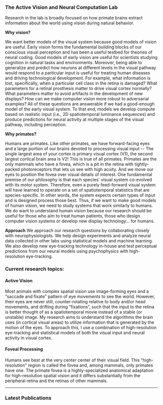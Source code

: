 <script>
  import LinesHr from "../components/LinesHr.svelte";
  import LatestPublications from "../components/LatestPublications.svelte";
</script>

### The Active Vision and Neural Computation Lab

<!-- My lab is recruiting PhD students and postdocs. If you're interested in working together, shoot me an [email](mailto:yates@berkeley.edu). Open positions and projects are [listed below](#open-positions-and-pre-requisites). -->

Research in the lab is broadly focused on how primate brains extract information about the world using vision during natural behavior.

**Why vision?**

We want better models of the visual system because good models of vision are useful. Early vision forms the fundamental building blocks of our conscious visual perception and has been a useful testbed for theories of neural coding. Good models of early vision are useful for scientists studying cognition in natural tasks and environments. Moreover, being able to generalize and predict how neurons at different levels in the visual pathway would respond to a particular input is useful for treating human diseases and driving technological development. For example, what information is lost, specifically, when a particular cell class in the retina is damaged? What parameters for a retinal prosthesis matter to drive visual cortex normally? What parameters matter to avoid artifacts in the development of new displays? How can we make computer vision more robust to adversarial examples? All of these questions are answerable if we had a good-enough model of the early visual system. To that end, models we develop compute based on realistic input (i.e., 2D spatiotemporal luminance sequences) and produce predictions for neural activity at multiple stages of the visual pathway, including perception.


**Why primates?**

Humans are primates. Like other primates, we have forward-facing eyes and a large portion of our brains devoted to processing visual input -- The single largest area of your cortex is primary visual cortex (V1), the second largest cortical brain area is V2! This is true of all primates. Primates are the only mammals who have a fovea, which is a pit in the retina with tightly-packed photoreceptors that lets us see with high acuity. And we move our eyes to position the fovea over visual details of interest. One fundamental premise of our philosophy is that each species' visual system co-evolved with its motor system. Therefore, even a purely feed-forward visual system will have learned to operate on a set of spatiotemporal statistics that are species-specific. In other words, the system expects certain types of input and is designed process those best. Thus, if we want to make good models of human vision, we need to study systems that work similarly to humans. We do want to understand human vision because our research should be useful for those who aim to treat human patients, those who design computer vision systems or develop new display technology... for humans.

**Approach**
We approach our research questions by collaborating closely with neurophysiologists. We help design experiments and analyze neural data collected in other labs using statistical models and machine learning. We also develop new eye-tracking technology in-house and test perceptual predictions from our neural models using psychophysics with high-resolution eye-tracking.

<!-- #### Open positions and pre-requisites

I am looking for students and postdocs to join my lab. The work we do is fairly technical, so it is helpful to have some existing skills in machine learning and statistical modeling.

Students and postdocs will be encouraged to connect across these multiple topics. 

**Postdoc/PhD student for Machine Learning Models of Visual Neural Activity**

I am recruiting a highly motivated and skilled postdoc and PhD student to develop and analyze predictive machine learning models for cortical and subcortical visual areas in free-viewing monkeys. Collaborations are ongoign with Professors Jude Mitchell, Alex Huk, Bevil Conway, and Greg Horwitz. For more information on the data and approach, see our recent [preprint](https://www.biorxiv.org/content/10.1101/2021.11.06.467566v1.full).

The candidate is expected to develop novel data-driven CNN-based machine learning models for recorded neurons in LGN, V1, V2, V4, and MT cortex, analyze the trained models to better understand how populations of neurons in visual cortex are modulated by behavior and eye movements. The cadidate will develop predictions that can be tested in subsequent neurophysiological or psychophysical experiments. The position is purely computational, but the candidate is expected to work closely with the experimental collaborators.

The ideal candidate has a degree in machine learning, physics, math, electrical engineering, or related fields, and a strong background in mathematics, machine learning, or statistics, with prior experience in (computational) neuroscience.

**How to apply:**

If you're interested in joining the lab, I'd love to hear from you! To make sure it's a good fit for you and the lab, [email me](mailto:yates@berkeley.edu) with the following information:

- Your Curriculum Vitae.
- A short statement of purpose outlining your interest in this research area.
- A short list of your existing skills and those you would like to acquire.
- Known programming languages and experience with pytorch. Any example code (e.g., on github or bitbucket).
- Possible start date.

The subject line should indicate whether you are interested in a postdoc of PhD student position. -->


<LinesHr />

### Current research topics:

#### Active Vision

Most animals with complex spatial vision use image-forming eyes and a “saccade and fixate” pattern of eye movements to see the world. However, their eyes are never still, counter-rotating relative to body and/or head movements, and drifting during “fixations”, such that the input to the retina is better thought of as a spatiotemporal movie instead of a stable (or unstable) image. My research aims to understand the algorithms the brain uses (in cortical visual areas) to utilize information that is generated by the motion of the eyes. To approach this, I use a combination of high-resolution eye-tracking and statistical models of both the visual input and neural activity in visual cortex.

#### Foveal Processing

Humans see best at the very center center of their visual field. This "high-resolution" region is called the fovea and, among mammals, only primates have one. The primate fovea is a highly-specialized anatomical adaptation for high-resolution spatial vision and it differs substantially from the peripheral retina and the retinas of other mammals.

---

### Latest Publications

<LatestPublications title="HI" />
